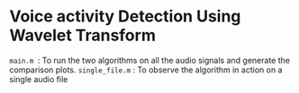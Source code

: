 # Voice activity Detection Using Wavelet Transform

```main.m ```: To run the two algorithms on all the audio signals and generate the comparison plots.
```single_file.m``` : To observe the algorithm in action on a single audio file
